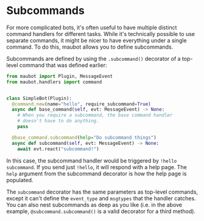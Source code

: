 # Subcommands

For more complicated bots, it's often useful to have multiple distinct command
handlers for different tasks. While it's technically possible to use separate
commands, it might be nicer to have everything under a single command. To do
this, maubot allows you to define subcommands.

Subcommands are defined by using the `.subcommand()` decorator of a top-level
command that was defined earlier:

```python
from maubot import Plugin, MessageEvent
from maubot.handlers import command


class SimpleBot(Plugin):
  @command.new(name="hello", require_subcommand=True)
  async def base_command(self, evt: MessageEvent) -> None:
    # When you require a subcommand, the base command handler
    # doesn't have to do anything.
    pass

  @base_command.subcommand(help="Do subcommand things")
  async def subcommand(self, evt: MessageEvent) -> None:
    await evt.react("subcommand!")
```

In this case, the subcommand handler would be triggered by `!hello subcommand`.
If you send just `!hello`, it will respond with a help page. The `help` argument
from the subcommand decorator is how the help page is populated.

The `subcommand` decorator has the same parameters as top-level commands, except
it can't define the `event_type` and `msgtypes` that the handler catches. You
can also nest subcommands as deep as you like (i.e. in the above example,
`@subcommand.subcommand()` is a valid decorator for a third method).
